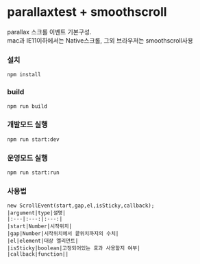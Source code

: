 # parallaxtest + smoothscroll
parallax 스크롤 이벤트 기본구성.  
mac과 IE11이하에서는 Native스크롤, 
그외 브라우저는 smoothscroll사용


### 설치
``
npm install
``
### build
``
npm run build
``

### 개발모드 실행
``
npm run start:dev
``

### 운영모드 실행
``
npm run start:run
``
### 사용법
```
new ScrollEvent(start,gap,el,isSticky,callback);
|argument|type|설명|
|:---|:---:|:---:|
|start|Number|시작위치|
|gap|Number|시작위치에서 끝위치까지의 수치|
|el|element|대상 엘리먼트|
|isSticky|boolean|고정되어있는 효과 사용할지 여부|
|callback|function||
```
